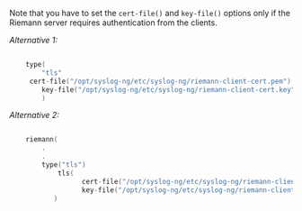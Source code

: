 ---
---
<!-- DISCLAIMER: This file is based on the syslog-ng Open Source Edition documentation https://github.com/balabit/syslog-ng-ose-guides/commit/2f4a52ee61d1ea9ad27cb4f3168b95408fddfdf2 and is used under the terms of The syslog-ng Open Source Edition Documentation License. The file has been modified by Axoflow. -->
Note that you have to set the `cert-file()` and `key-file()` options only if the Riemann server requires authentication from the clients.

*Alternative 1:*

```c

    type(
        "tls"
     cert-file("/opt/syslog-ng/etc/syslog-ng/riemann-client-cert.pem")
        key-file("/opt/syslog-ng/etc/syslog-ng/riemann-client-cert.key")
        )

```

*Alternative 2:*

```c

    riemann(
        .
        .
        type("tls")
            tls(
                  cert-file("/opt/syslog-ng/etc/syslog-ng/riemann-client-cert.pem")
                  key-file("/opt/syslog-ng/etc/syslog-ng/riemann-client-cert.key")
           )

```
